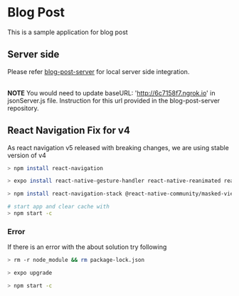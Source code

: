 # Blog Post
This is a sample application for blog post


## Server side
Please refer [blog-post-server](https://github.com/pervezalam777/blog-post-server) for local server side integration.

<br/>**NOTE** You would need to update baseURL: 'http://6c7158f7.ngrok.io' in jsonServer.js file. Instruction for this url provided in the blog-post-server repository.

## React Navigation Fix for v4
As react navigation v5 released with breaking changes, we are using stable version of v4

```bash
> npm install react-navigation

> expo install react-native-gesture-handler react-native-reanimated react-native-screens react-native-safe-area-context @react-native-community/masked-view

> npm install react-navigation-stack @react-native-community/masked-view

# start app and clear cache with 
> npm start -c
```

### Error
If there is an error with the about solution try following

```bash
> rm -r node_module && rm package-lock.json

> expo upgrade

> npm start -c
```

